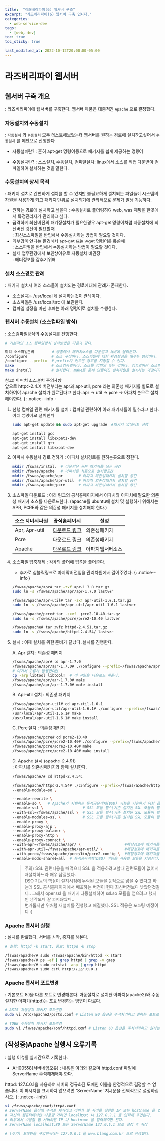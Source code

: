 ```yaml
---
title:  "라즈베리파이(6) 웹서버 구축"
excerpt: "라즈베리파이(6) 웹서버 구축 입니다."
categories:
  - web-service-dev
tags:
  - [web, dev]
toc: true
toc_sticky: true

last_modified_at: 2022-10-12T20:00:00-05:00
---
```


# 라즈베리파이 웹서버
## 웹서버 구축 개요
  : 라즈베리파이에 웹서버를 구축한다. 웹서버 제품은 대중적인 `Apache` 으로 결정했다.

### 자동설치와 수동설치
  : `자동설치` 와 `수동설치` 모두 테스트해보았는데 웹서버를 원하는 경로에 설치하고싶어서 `수동설치` 를 메인으로 진행한다.

  - 자동설치란?
    : 흔히 apt-get 명령어등으로 패키지를 쉽게 제공하는 명령어

  - 수동설치란?
    : 소스설치, 수동설치, 컴파일설치: linux에서 소스를 직접 다운받아 컴파일하여 설치하는 것을 말한다.

### 수동설치의 상세 목적  
  : 패키지 설치로 간편하게 설치를 할 수 있지만 불필요하게 설치되는 파일들이 시스템의 자원을 사용하게 되고 패키지 단위로 설치되기에 관리적으로 문제가 발생 가능하다.

  - 원하는 경로에 설치하고 싶을때
    : 수동설치로 폴더링하여 web, was 제품을 한곳에서 특정관리자가 관리하고 싶다.
  - 급격하게 최신버전의 패키징설치가 필요한경우 apt-get 명령어처럼 자동설치에 최신버전 갱신이 필요할때  
    : 최신소스파일을 반입해서 수동설치하는 방법이 필요할 것이다.
  - 외부망이 안되는 환경에서 apt-get 또는 wget 명령어를 못쓸때  
    : 소스파일을 반입해서 수동설치하는 방법이 필요할 것이다. 
  - 실제 업무환경에서 보안상이유로 자동설치 비권장  
    : 헤더정보를 감추기위해

### 설치 소스경로 관례  
  : 패키지 설치시 여러 소스들이 설치되는 경로에대해 관례가 존재한다.

  - 소스설치는 /usr/local 에 설치하는것이 관례이다.  
  - 소스파일은 /usr/local/src 에 보관한다.  
  - 컴파일 설정을 마친 후에는 아래 명령어로 설치를 수행한다.  

### 웹서버 수동설치 (소스컴파일 방식)
  : 소스컴파일방식의 수동설치를 진행한다.

  ```bash
  # 기본적인 소스 컴파일방식 설치방법은 다음과 같다.

  미리 소스파일준비        # 공홈에서 패키지소스를 다운받고 서버에 올려둔다.
  /configure           # 소스 구성이다. 소스파일에 대한 환경설정을 해주는 명령어다. (뒤에 옵션을 넣음) 서버환경에 맞추어 makefile을 생성해주는 과정이다.
  /configure --prefix  # prefix가 있으면 경로를 지정할 수 있다.
  make                 # 소스컴파일이다. 소스를 컴파일 하는 것이다. 컴파일이란 소스파일을 사용자가 실행 가능한 파일로 만들어 주는 과정을 말한다.
  make install         # 설치한다. make를 통해 만들어진 설치파일을 설치하는 과정이다. 한마디로 build된 프로그램을 실행할 수 있게 파일들을 알맞은 위치에다가 복사를 한다.
  
  ```

  참고) 아파치 소스설치 주의사항  
  앞으로 httpd-2.4.X 버전부터는 apr과 apr-util, pcre 라는 의존성 패키지를 별도로 설치하여야 apache 설치가 완료된다고 한다.
  apr -> util -> pcre -> 아파치 순으로 설치해야한다.
  {: .notice--info }
  

1. 선행 컴파일 관련 패키지를 설치
  : 컴파일 관련하여 아래 패키지들이 필수라고 한다. 아래 명령어로 설치한다.

    ```bash
    sudo apt-get update && sudo apt-get upgrade  #패키지 업데이트 선행

    apt-get install gcc
    apt-get install libexpat1-dev
    apt-get install g++
    apt-get install libexpat-dev

    ```

2. 아파치 수동설치 경로 정하기
  : 아파치 설치경로를 원하는곳으로 정한다.

    ```bash 
    mkdir /fswas/install  # 다운받은 원본 패키지를 넣는 공간
    mkdir /fswas/apache   # 아파치를 최종으로 설치할공간
    mkdir /fswas/apache/apr       # 아파치 의존성패키지 설치할 공간
    mkdir /fswas/apache/apr-util  # 아파치 의존성패키지 설치할 공간
    mkdir /fswas/apache/pcre      # 아파치 의존성패키지 설치할 공간

    ```

3. 소스파일 다운로드
  : 아래 링크의 공식홈페이지에서 아파치와 아파치에 필요한 의존성 패키지 소스를 다운로드한다. (apache를 ubuntu에 설치 및 실행하기 위해서는 APR, PCRE와 같은 의존성 패키지를 설치해야 한다.)  

    |소스 이미지파일|공식홈페이지|설명|
    |------|---|---|
    |Apr, Apr-util|[다운로드 링크](https://apr.apache.org)|의존성패키지|
    |Pcre|[다운로드 링크](http://www.pcre.org)|의존성패키지|
    |Apache|[다운로드 링크](http://www.apache.org/dyn/closer.cgi)|아파치웹서버소스|



4. 소스파일 압축해제
  : 각각의 폴더에 압축을 풀어준다. 

    * 추가로 심볼릭링크로 마지막버전임을 관리차원에서 걸어주었다.
    {: .notice--info }

    ```bash 
    /fswas/apache/apr# tar -zxf apr-1.7.0.tar.gz
    sudo ln -s /fswas/apache/apr/apr-1.7.0 lastver

    /fswas/apache/apr-util# tar -zxf apr-util-1.6.1.tar.gz
    sudo ln -s /fswas/apache/apr-util/apr-util-1.6.1 lastver

    /fswas/apache/pcre# tar -zxvf  pcre2-10.40.tar.gz
    sudo ln -s /fswas/apache/pcre/pcre2-10.40 lastver

    /fswas/apache# tar xvfz httpd-2.4.51.tar.gz
    sudo ln -s /fswas/apache/httpd-2.4.54/ lastver

    ```

5. 설치
  : 이제 설치를 위한 준비가 끝났다. 설치를 진행한다.

    A. Apr 설치
    : 의존성 패키지

      ```bash
      /fswas/apache/apr# cd apr-1.7.0
      /fswas/apache/apr/apr-1.7.0# ./configure --prefix=/fswas/apache/apr/
      # 여기서 오류가 발생한다면.
      cp -arp libtool libtoolT  # 이 유틸을 다운로드 해준다.
      /fswas/apache/apr/apr-1.7.0# make
      /fswas/apache/apr/apr-1.7.0# make install
  
      ```

    B. Apr-util 설치
    : 의존성 패키지

      ```bash
      /fswas/apache/apr-util# cd apr-util-1.6.1
      /fswas/apache/apr-util/apr-util-1.6.1# ./configure --prefix=/fswas/apache/apr-util/ --with-apr=/fswas/apache/apr/
      /usr/local/apr-util-1.6.1# make
      /usr/local/apr-util-1.6.1# make install
  
      ```

    C. Pcre 설치
    : 의존성 패키지

      ```bash
      /fswas/apache/pcre# cd pcre2-10.40
      /fswas/apache/pcre/pcre2-10.40# ./configure --prefix=/fswas/apache/pcre/
      /fswas/apache/pcre/pcre2-10.40# make
      /fswas/apache/pcre/pcre2-10.40# make install
  
      ```

    D. Apache 설치 (apache-2.4.51)  
    : 아파치를 의존성패키지와 함께 설치한다.
  
      ```bash
      /fswas/apache/# cd httpd-2.4.541
  
      /fswas/apache/httpd-2.4.54# ./configure --prefix=/fswas/apache/httpd \  #Apache를 설치할 경로를 입력한다. --prefix= 에 입력하는 경로에 Apache가 설치된다.
      --enable-module=so \
  
      --enable-rewrite \
      --enable-so \   # Apache가 지원하는 동적공유객체(DSO) 기능을 사용하기 위한 옵션이다.
      --enable-ssl \                  # SSL 모듈 필수(기존 설치된 SSL 모듈이 필요하다.)
      --with-ssl=/fswas/apache/ssl \  # SSL 모듈 필수(기존 설치된 SSL 모듈이 필요하다.)
      --enable-modules=ssl \          # SSL 모듈 필수(기존 설치된 SSL 모듈이 필요하다.) mod_ssl 이 제공하는 SSL/TLS 기능을 사용한다.
      --enable-proxy \
      --enable-proxy-ajp \
      --enable-proxy-balaner \
      --enable-proxy-http \
      --enable-proxy-connect \
      --with-apr=/fswas/apache/apr/ \                    #해당경로에 패키지를 사용하여 설치하겠다는 옵션이다.
      --with-apr-util=/fswas/apache/apr-util/ \          #해당경로에 패키지를 사용하여 설치하겠다는 옵션이다.
      --with-pcre=/fswas/apache/pcre/bin/pcre2-config \  #해당경로에 패키지를 사용하여 설치하겠다는 옵션이다.|
      --enable-mods-shared=all  # 동적공유객체(DSO) 기능을 사용할 모듈을 지정한다. 해당 모듈들은 LoadModule 지시어로 사용하여 읽어들여야하며, most로 설정하면 대부분, all로 설정하면 모든 모듈을 지정한다.| 
    
      ```

    > 주의)
    > SSL 관련내용을 빼먹으니 SSL 을 적용하려고할때 관련모듈이 없어서 재설치하느라 매우 삽질했다.  
    > DSO 기능의 핵심이 설치시점에 누락된 모듈을 동적으로 넣을 수 있다고 하는데 SSL 공식홈페이지에서 배포하는 버전이 현재 최신버전보다 낮았던것같다..
    > 그래서 openssl 을 패키지 자동설치하여 ssl.so 모듈을 얻으려고 했지만 생각보다 잘 되지않았다..  
    > 번거롭지만 위처럼 재설치를 진행했고 해결했다. SSL 적용은 포스팅 예정이다 :)


### Apache 웹서버 실행
  : 설치를 완료했다. 서버를 시작, 중지를 해본다.

  ```bash
  # 실행: httpd -k start, 종료: httpd -k stop

  /fswas/apache/# sudo /fswas/apache/bin/httpd -k start  
  /fswas/apache/# ps -ef | grep httpd | grep -v grep
  /fswas/apache/# sudo netstat -anp | grep httpd
  /fswas/apache/# sudo curl http://127.0.0.1
  ```


### Apache 웹서버 포트변경
  : 기본포트 80을 다른 포트로 변경해본다. 자동설치로 설치한 아파치(apache2)와 수동설치한 아파치(httpd)는 포트 변경하는 방법이 다르다.

  ```bash 
  # ASIS 자동설치 패키지 포트변경
  sudo vi /etc/apache2/ports.conf # Listen 80 옵션을 주석처리하고 원하는 포트로 변경한다
  
  # TOBE 수동설치 패키지 포트변경
  sudo vi /fswas/apache/conf/httpd.conf # Listen 80 옵션을 주석처리하고 원하는 포트로 변경한다
  ```

## (작성중)Apache 실행시 오류기록
  : 실행 이슈를 실시간으로 기록한다.  

  - AH00558(서버네임오류)
    : 내용은 아래와 같으며 httpd.conf 파일에 ServerName 주석해제해야 한다.

  httpd: 127.0.0.1을 사용하여 서버의 정규화된 도메인 이름을 안정적으로 결정할 수 없습니다. 이 메시지를 표시하지 않으려면 'ServerName' 지시문을 전역적으로 설정하십시오.
  {: .notice--info}
	  
  ``` bash
  vi /fswas/apache/conf/httpd.conf  
  # ServerName 옵션에 주석을 제거하고 아파치 웹 서버를 실행할 IP 또는 hostname 을 입력한다. 
  # 자신의 컴퓨터에서만 사용할 거라면 localhost 나 127.0.0.1 을 입력해 주면된다.
  # 외부에서 사용할 웹 서버라면 IP 나 hostname 을 입력해주면 된다.
  # ServerName localhost:80 또는 ServerName 127.0.0.1 으로 설정 후 저장

  # (추가) 도메인을 구입한뒤에는 127.0.0.1 을 www.blang.com.kr 으로 변경했다.
  ```

